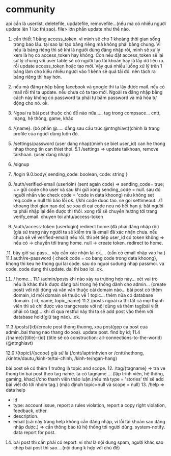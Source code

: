 # community

api cần là userlist, deletefile, updatefile, removefile...(nếu mà có nhiều người update lên 1 lúc thì sao). file> lớn phần update như thế nào. 
  1. cần thiết 1 bẳng access_token. vì mình sẽ cho 1 khoảng thời gian sống trong bao lâu. tại sao lại tạo bảng riêng mà không phải bảng chung. Vì nếu là bảng riêng thì sẽ khi là người dùng đăng nhập rồi, mình sẽ xử lý xem là họ có access_token hay không. Còn nếu đặt access_token sẽ lại sử lý chung với user table sẽ có người tạo tài khoản hay là lấy dữ liệu ra. rồi update access_token hoặc tạo mới. Vậy quá nhiều luồng xử lý trên 1 bảng làm cho kiểu nhiều người vào 1 kênh sẽ quá tải đó. nên tách ra bảng riêng thì hay hơn.

2. nếu mà đăng nhập bằng facebook và google thì ta lây được mail. nếu có mail rồi thì ta update. nếu chưa có ta tạo mới. Ngoài ra đăng nhập bằng cách này không có password ta phải tự băm password và mã hóa tự động cho nó. ok.

3. Ngoai ra bài post thuộc chủ đề nào nữa.....  tag trong compsace... cntt, mạng, hệ thông, game, khác
3. /{name}.   (bỏ phần @..... đằng sau cấu trúc @ntnghiavt)(chính là trang profile của người dùng luôn đó.
5. /settings/password (user dang nhap)(minh se biet user_id) can he thong nhap thong tin can thiet thoi.
5.1 /settings => update taikhoan, remove taikhoan. (user dang nhap)
6. /signup
7. /login
9.0.body{
  sending_code: boolean,
  code: string
}
9. /auth/verified-email (userloin) (sent again code) => sending_code= true; +> gửi code cho user và sau khi gửi xong sending_code = null.
    sau đó người nhấn vào 
    check code = 'code in data khoong) nếu không set req.code = null thì báo lỗi ok. 
    //khi code duoc tao. se goi settimeout...(1 khoang thoi gian nao do) se xoa di cai code neu nó hết hạn ý.
    băt người ta phải nhập lại đến được thì thôi. 
    xong rồi sẽ chuyển hướng tới trang verify_email.
    chuyen toi ahtu/access-token
    
10. /auth/access-token   (userlogin) redirect home.(đã phải đăng nhập rôi) 
   (giả sử trang này người ta sẽ kiểm tra là email đã xác nhận chưa. nếu chưa sẽ về verified-email) nếu rối. thì xét tiếp user_id có token không => nếu có -> chuyển tới trang home.
   null -> create token.
   redirect to home.

.11. bây giờ sai pass... vậy cần xác nhận lại ok....
(cần có email nhập vào ha.)
11.1 auth/re-password
   { check code = co bang code trong data khoong}, khong thi keu he thong gui lai code.
   sau do nguoi sudung nhap passmoi. va code. code dung thi update. dai thi bao loi. ok.
   
 
   
11. /  home... 
11.1 /admin/posts
khi nào xảy ra trường hợp này...
xét vai trò nếu là khác thì k được đăng bài trong hệ thống dành cho admin... (create post) với nội dùng và vân vân thuộc cái domain nào... bài post có thêm domain_id
mỗi domain sẽ thuộc về 1 topic...
 thêm nữa có database domain. ( id, name, topic_name) 
11.2  /posts 
ngoài ra thì tất cả mọi thành viên thì sẽ chỉ được vào trangcreate với nội dùng và thêm tag(bài viết phải có tag)...
khi đi qua restful này thì ta sẽ add post vào thêm với database hold(giữ tag nào)...ok.

11.3 /posts/{id}(create post thong thuong, xoa post(gop ca post cua admin..bai thang nao thang do xoa).                                                       update post. find by id;
11.4 /{name}/{title}-{id}   {title sẽ có construction: all-connections-to-the-world)(@ntnghiavt)

12.0 /{topic}/{scope} giả sử là (/cntt/laptrinhvien or /cntt/hethong, /kinhte/dautu,/kinh-te/tai-chinh, /kinh-te/ngan-hang)

bài post sẽ có thêm 1 trường là  topic and scope.
12. /tag/{tagname} => tra ve thong tin bai post theo tag name. ta có tagname.... (lập trình viên, hệ thông, gaming, khac)//cho thanh viên thảo luận.(nếu mà type = 'stories' thì sẽ add bài viết đó tới nhóm  tag.)  (mặc địnuh topic=null và scope = null)
13. /help  => data help
  - id
  - type: account issue, report a rules violation, report a copy right violation, feedback, other.
  - description.
  - email (cái này trang help không cần đăng nhập, vì lỗi tài khoản sao đăng nhập được.) => cần thông báo từ hệ thống tới người dùng. system-notify.
  data report for post.
  
14. bài post thì cần phải có report. ví như là nội dung spam, người khác sao chép bài post thì sao....(nội dung k hợp với chủ đề)



